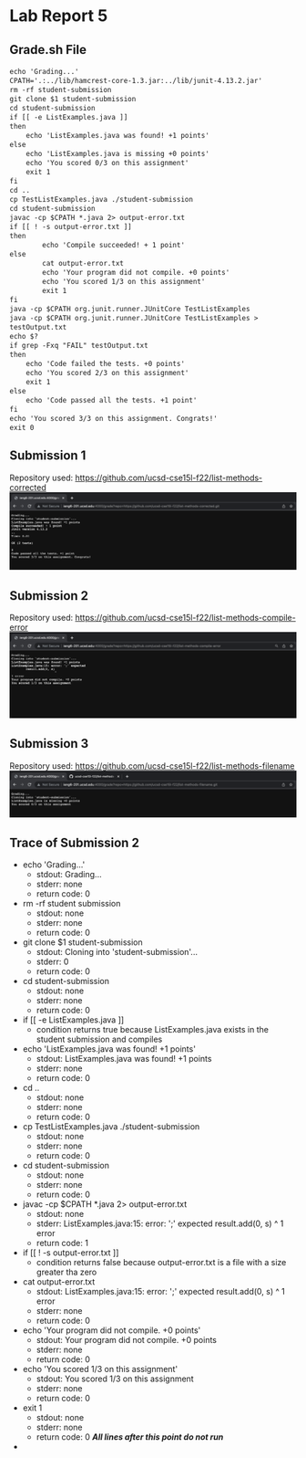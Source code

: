 # Lab Report 5
## Grade.sh File
```
echo 'Grading...'
CPATH='.:../lib/hamcrest-core-1.3.jar:../lib/junit-4.13.2.jar'
rm -rf student-submission
git clone $1 student-submission
cd student-submission
if [[ -e ListExamples.java ]]
then
    echo 'ListExamples.java was found! +1 points'
else
    echo 'ListExamples.java is missing +0 points'
    echo 'You scored 0/3 on this assignment'
    exit 1
fi
cd ..
cp TestListExamples.java ./student-submission
cd student-submission
javac -cp $CPATH *.java 2> output-error.txt
if [[ ! -s output-error.txt ]]
then
        echo 'Compile succeeded! + 1 point'
else
        cat output-error.txt
        echo 'Your program did not compile. +0 points'
        echo 'You scored 1/3 on this assignment'
        exit 1
fi
java -cp $CPATH org.junit.runner.JUnitCore TestListExamples
java -cp $CPATH org.junit.runner.JUnitCore TestListExamples > testOutput.txt
echo $?
if grep -Fxq "FAIL" testOutput.txt
then
    echo 'Code failed the tests. +0 points'
    echo 'You scored 2/3 on this assignment'
    exit 1
else
    echo 'Code passed all the tests. +1 point'
fi
echo 'You scored 3/3 on this assignment. Congrats!'
exit 0
```
## Submission 1
Repository used: https://github.com/ucsd-cse15l-f22/list-methods-corrected
![Image](corrected.png)
## Submission 2
Repository used: https://github.com/ucsd-cse15l-f22/list-methods-compile-error
![Image](compile-error2.png)
## Submission 3
Repository used: https://github.com/ucsd-cse15l-f22/list-methods-filename
![Image](filename.png)
## Trace of Submission 2
 - echo 'Grading...'
     - stdout: Grading...
     - stderr: none
     - return code: 0
 - rm -rf student submission
     - stdout: none
     - stderr: none
     - return code: 0 
 - git clone $1 student-submission
     - stdout: Cloning into 'student-submission'...
     - stderr: 0
     - return code: 0
 - cd student-submission
     - stdout: none
     - stderr: none
     - return code: 0
 - if [[ -e ListExamples.java ]]
     - condition returns true because ListExamples.java exists in the student submission and compiles
 - echo 'ListExamples.java was found! +1 points'
     - stdout: ListExamples.java was found! +1 points
     - stderr: none
     - return code: 0
 - cd ..
     - stdout: none
     - stderr: none
     - return code: 0 
 - cp TestListExamples.java ./student-submission
     - stdout: none
     - stderr: none
     - return code: 0 
 - cd student-submission
     - stdout: none
     - stderr: none
     - return code: 0 
 - javac -cp $CPATH *.java 2> output-error.txt
     - stdout: none
     - stderr: 
        ListExamples.java:15: error: ';' expected
        result.add(0, s)
                        ^
        1 error
     - return code: 1
 - if [[ ! -s output-error.txt ]]
     - condition returns false because output-error.txt is a file with a size greater tha zero
 - cat output-error.txt
     - stdout: 
       ListExamples.java:15: error: ';' expected
        result.add(0, s)
                        ^
        1 error
     - stderr: none
     - return code: 0
 - echo 'Your program did not compile. +0 points'
     - stdout: Your program did not compile. +0 points
     - stderr: none
     - return code: 0
 - echo 'You scored 1/3 on this assignment'
     - stdout: You scored 1/3 on this assignment
     - stderr: none
     - return code: 0
 - exit 1
     - stdout: none
     - stderr: none
     - return code: 0
 ***All lines after this point do not run***
 - 

